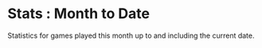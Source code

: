# Stats : Month to Date

Statistics for games played this month up to and including the current date.

<ClientOnly>
<BoardGameStatsViewer datasourceUrl="https://boardgames-api.calisaurus.net/api/boardgame/stats/byMonth/toDate" />
</ClientOnly>